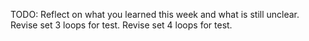 TODO: Reflect on what you learned this week and what is still unclear.
Revise set 3 loops for test.
Revise set 4 loops for test.
